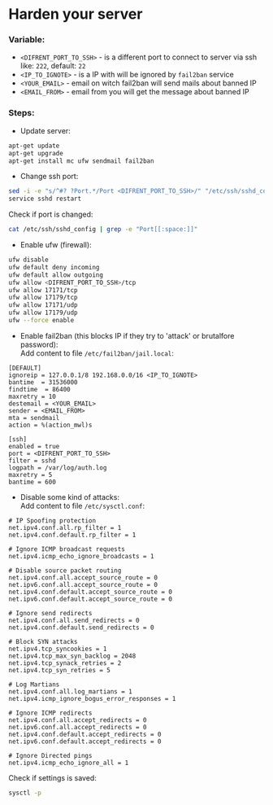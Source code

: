 Harden your server
==================


### Variable:
- `<DIFRENT_PORT_TO_SSH>` - is a different port to connect to server via ssh like: `222`, default: `22`
- `<IP_TO_IGNOTE>` - is a IP with will be ignored by `fail2ban` service
- `<YOUR_EMAIL>` - email on witch fail2ban will send mails about banned IP
- `<EMAIL_FROM>` - email from you will get the message about banned IP


### Steps:

- Update server:
```bash
apt-get update
apt-get upgrade
apt-get install mc ufw sendmail fail2ban
```


- Change ssh port:
```bash
sed -i -e "s/^#? ?Port.*/Port <DIFRENT_PORT_TO_SSH>/" "/etc/ssh/sshd_config"
service sshd restart
```

Check if port is changed:
```bash
cat /etc/ssh/sshd_config | grep -e "Port[[:space:]]"
```


- Enable ufw (firewall):
```bash
ufw disable
ufw default deny incoming
ufw default allow outgoing
ufw allow <DIFRENT_PORT_TO_SSH>/tcp
ufw allow 17171/tcp
ufw allow 17179/tcp
ufw allow 17171/udp
ufw allow 17179/udp
ufw --force enable
```


- Enable fail2ban (this blocks IP if they try to 'attack' or brutalfore password): \
Add content to file `/etc/fail2ban/jail.local`:
```
[DEFAULT]
ignoreip = 127.0.0.1/8 192.168.0.0/16 <IP_TO_IGNOTE>
bantime  = 31536000
findtime  = 86400
maxretry = 10
destemail = <YOUR_EMAIL>
sender = <EMAIL_FROM>
mta = sendmail
action = %(action_mwl)s

[ssh]
enabled = true
port = <DIFRENT_PORT_TO_SSH>
filter = sshd
logpath = /var/log/auth.log
maxretry = 5
bantime = 600
```


- Disable some kind of attacks: \
Add content to file `/etc/sysctl.conf`:
```
# IP Spoofing protection
net.ipv4.conf.all.rp_filter = 1
net.ipv4.conf.default.rp_filter = 1

# Ignore ICMP broadcast requests
net.ipv4.icmp_echo_ignore_broadcasts = 1

# Disable source packet routing
net.ipv4.conf.all.accept_source_route = 0
net.ipv6.conf.all.accept_source_route = 0
net.ipv4.conf.default.accept_source_route = 0
net.ipv6.conf.default.accept_source_route = 0

# Ignore send redirects
net.ipv4.conf.all.send_redirects = 0
net.ipv4.conf.default.send_redirects = 0

# Block SYN attacks
net.ipv4.tcp_syncookies = 1
net.ipv4.tcp_max_syn_backlog = 2048
net.ipv4.tcp_synack_retries = 2
net.ipv4.tcp_syn_retries = 5

# Log Martians
net.ipv4.conf.all.log_martians = 1
net.ipv4.icmp_ignore_bogus_error_responses = 1

# Ignore ICMP redirects
net.ipv4.conf.all.accept_redirects = 0
net.ipv6.conf.all.accept_redirects = 0
net.ipv4.conf.default.accept_redirects = 0
net.ipv6.conf.default.accept_redirects = 0

# Ignore Directed pings
net.ipv4.icmp_echo_ignore_all = 1
```

Check if settings is saved:
```bash
sysctl -p
```